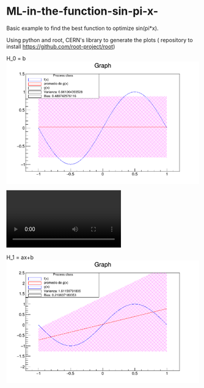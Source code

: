 # ML-in-the-function-sin-pi-x-

Basic example to find the best function to optimize sin(pi*x).

Using python and root, CERN's library to generate the plots ( repository to install https://github.com/root-project/root)



H_0 = b
![GitHub Logo](resultadoS.png)

![GitHub Logo](ejemplo_a.mp4)


H_1 = ax+b
![GitHub Logo](resultado2.png)
